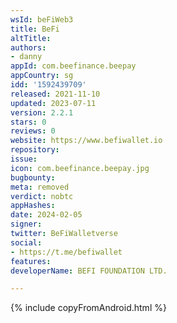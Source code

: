 ```yaml
---
wsId: beFiWeb3
title: BeFi
altTitle: 
authors:
- danny
appId: com.beefinance.beepay
appCountry: sg
idd: '1592439709'
released: 2021-11-10
updated: 2023-07-11
version: 2.2.1
stars: 0
reviews: 0
website: https://www.befiwallet.io
repository: 
issue: 
icon: com.beefinance.beepay.jpg
bugbounty: 
meta: removed
verdict: nobtc
appHashes: 
date: 2024-02-05
signer: 
twitter: BeFiWalletverse
social:
- https://t.me/befiwallet
features: 
developerName: BEFI FOUNDATION LTD.

---
```


{% include copyFromAndroid.html %}
